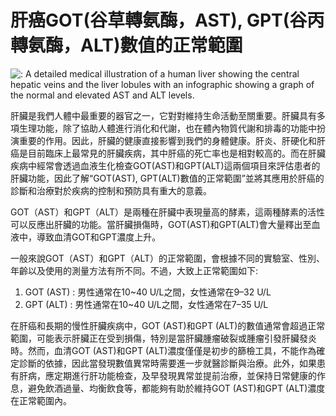 # 肝癌GOT(谷草轉氨酶，AST), GPT(谷丙轉氨酶，ALT)數值的正常範圍
![: A detailed medical illustration of a human liver showing the central hepatic veins and the liver lobules with an infographic showing a graph of the normal and elevated AST and ALT levels.](https://i.imgur.com/LKUGPlc.jpeg)

肝臟是我們人體中最重要的器官之一，它對對維持生命活動至關重要。肝臟具有多項生理功能，除了協助人體進行消化和代謝，也在體內物質代謝和排毒的功能中扮演重要的作用。因此，肝臟的健康直接影響到我們的身體健康。肝炎、肝硬化和肝癌是目前臨床上最常見的肝臟疾病，其中肝癌的死亡率也是相對較高的。而在肝臟疾病中經常會透過血液生化檢查GOT(AST)和GPT(ALT)這兩個項目來評估患者的肝臟功能，因此了解“GOT(AST), GPT(ALT)數值的正常範圍”並將其應用於肝癌的診斷和治療對於疾病的控制和預防具有重大的意義。

GOT（AST）和GPT（ALT）是兩種在肝臟中表現量高的酵素，這兩種酵素的活性可以反應出肝臟的功能。當肝臟損傷時，GOT(AST)和GPT(ALT)會大量釋出至血液中，導致血清GOT和GPT濃度上升。

一般來說GOT（AST）和GPT（ALT）的正常範圍，會根據不同的實驗室、性別、年齡以及使用的測量方法有所不同。不過，大致上正常範圍如下:
1. GOT (AST) : 男性通常在10~40 U/L之間，女性通常在9–32 U/L
2. GPT (ALT) : 男性通常在10~40 U/L之間，女性通常在7–35 U/L

在肝癌和長期的慢性肝臟疾病中，GOT (AST)和GPT (ALT)的數值通常會超過正常範圍，可能表示肝臟正在受到損傷，特別是當肝臟腫瘤破裂或腫瘤引發肝臟發炎時。然而，血清GOT (AST)和GPT (ALT)濃度僅僅是初步的篩檢工具，不能作為確定診斷的依據，因此當發現數值異常時需要進一步就醫診斷與治療。此外，如果患有肝病，應定期進行肝功能檢查，及早發現異常並提前治療，並保持日常健康的作息，避免飲酒過量、均衡飲食等，都能夠有助於維持GOT (AST)和GPT (ALT)濃度在正常範圍內。
